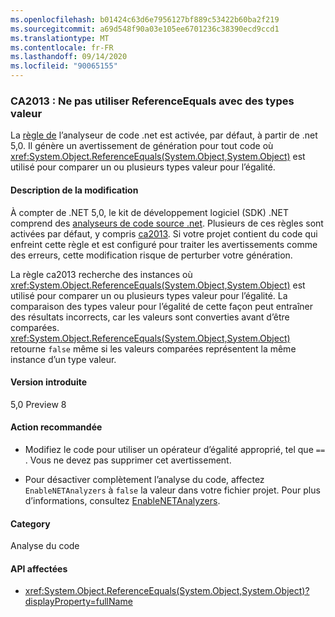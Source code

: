 ```yaml
---
ms.openlocfilehash: b01424c63d6e7956127bf889c53422b60ba2f219
ms.sourcegitcommit: a69d548f90a03e105ee6701236c38390ecd9ccd1
ms.translationtype: MT
ms.contentlocale: fr-FR
ms.lasthandoff: 09/14/2020
ms.locfileid: "90065155"
---
```

### <a name="ca2013-do-not-use-referenceequals-with-value-types"></a>CA2013 : Ne pas utiliser ReferenceEquals avec des types valeur

La [règle de](/visualstudio/code-quality/ca2013) l’analyseur de code .net est activée, par défaut, à partir de .net 5,0. Il génère un avertissement de génération pour tout code où <xref:System.Object.ReferenceEquals(System.Object,System.Object)> est utilisé pour comparer un ou plusieurs types valeur pour l’égalité.

#### <a name="change-description"></a>Description de la modification

À compter de .NET 5,0, le kit de développement logiciel (SDK) .NET comprend des [analyseurs de code source .net](../../../../docs/fundamentals/productivity/code-analysis.md). Plusieurs de ces règles sont activées par défaut, y compris [ca2013](/visualstudio/code-quality/ca2013). Si votre projet contient du code qui enfreint cette règle et est configuré pour traiter les avertissements comme des erreurs, cette modification risque de perturber votre génération.

La règle ca2013 recherche des instances où <xref:System.Object.ReferenceEquals(System.Object,System.Object)> est utilisé pour comparer un ou plusieurs types valeur pour l’égalité. La comparaison des types valeur pour l’égalité de cette façon peut entraîner des résultats incorrects, car les valeurs sont converties avant d’être comparées. <xref:System.Object.ReferenceEquals(System.Object,System.Object)> retourne `false` même si les valeurs comparées représentent la même instance d’un type valeur.

#### <a name="version-introduced"></a>Version introduite

5,0 Preview 8

#### <a name="recommended-action"></a>Action recommandée

- Modifiez le code pour utiliser un opérateur d’égalité approprié, tel que `==` . Vous ne devez pas supprimer cet avertissement.

- Pour désactiver complètement l’analyse du code, affectez `EnableNETAnalyzers` à `false` la valeur dans votre fichier projet. Pour plus d’informations, consultez [EnableNETAnalyzers](../../../../docs/core/project-sdk/msbuild-props.md#enablenetanalyzers).

#### <a name="category"></a>Category

Analyse du code

#### <a name="affected-apis"></a>API affectées

- <xref:System.Object.ReferenceEquals(System.Object,System.Object)?displayProperty=fullName>

<!--

#### Affected APIs

- `M:System.Object.ReferenceEquals(System.Object,System.Object)`

-->
